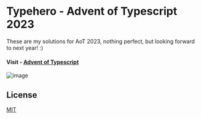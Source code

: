 # Typehero - Advent of Typescript 2023

These are my solutions for AoT 2023, nothing perfect, but looking forward to next year! :)

#### Visit - [Advent of Typescript](https://typehero.dev/aot-2023)
![image](https://github.com/abhinavthapa1998/advent-of-typescript/assets/84438186/526f9e9d-cd9c-4baa-9e18-0a8ee6e2e0d1)

## License

[MIT](https://choosealicense.com/licenses/mit/)
